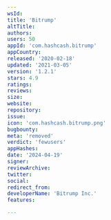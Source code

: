 ```yaml
---
wsId: 
title: 'Bitrump'
altTitle: 
authors: 
users: 50
appId: 'com.hashcash.bitrump'
appCountry: 
released: '2020-02-18'
updated: '2021-03-05'
version: '1.2.1'
stars: 4.9
ratings: 
reviews: 
size: 
website: 
repository: 
issue: 
icon: 'com.hashcash.bitrump.png'
bugbounty: 
meta: 'removed'
verdict: 'fewusers'
appHashes: 
date: '2024-04-19'
signer: 
reviewArchive: 
twitter: 
social: 
redirect_from: 
developerName: 'Bitrump Inc.'
features: 

---
```


